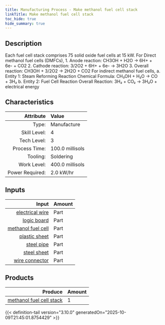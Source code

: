 ```yaml
---
title: Manufacturing Process - Make methanol fuel cell stack
linkTitle: Make methanol fuel cell stack
toc_hide: true
hide_summary: true
---
```

<!-- This is generated by the MarsSim HelpGenertor, do not edit. -->

## Description
&#10;&#9;&#9;&#9;Each fuel cell stack comprises 75 solid oxide fuel cells at 15 kW.&#10;&#9;&#9;&#9;&#10;&#9;&#9;&#9;For Direct methanol fuel cells (DMFCs),&#10;&#9;&#9;&#9;1. Anode reaction: CH3OH + H2O → 6H+ + 6e- + CO2&#10;&#9;&#9;&#9;2. Cathode reaction: 3/2O2 + 6H+ + 6e- → 3H2O&#10;&#9;&#9;&#9;3. Overall reaction: CH3OH + 3/2O2 → 2H2O + CO2&#10;&#10;&#9;&#9;&#9;For indirect methanol fuel cells,&#10;&#9;&#9;&#9;a. Entity 1: Steam Reforming Reaction&#10;&#9;&#9;&#9;&#9;Chemical Formula: CH₃OH + H₂O → CO + 3H₂&#10;&#9;&#9;&#9;b. Entity 2: Fuel Cell Reaction&#10;&#9;&#9;&#9;&#9;Overall Reaction: 3H₂ + CO₂ → 3H₂O + electrical energy&#10;&#9;&#9;&#9;&#9;&#10;&#9;&#9;

## Characteristics

| Attribute      | Value |
|--------:|:------|
|Type:|Manufacture|
|Skill Level:|4|
|Tech Level:|3|
|Process Time:|100.0 millisols|
|Tooling:|Soldering|
|Work Level:|400.0 millisols|
|Power Required:|2.0 kW/hr|

## Inputs

| Input      | Amount |
|--------:|:------|
|[electrical wire](/docs/definitions/part/electrical-wire)|Part|20|
|[logic board](/docs/definitions/part/logic-board)|Part|1|
|[methanol fuel cell](/docs/definitions/part/methanol-fuel-cell)|Part|75|
|[plastic sheet](/docs/definitions/part/plastic-sheet)|Part|1|
|[steel pipe](/docs/definitions/part/steel-pipe)|Part|2|
|[steel sheet](/docs/definitions/part/steel-sheet)|Part|1|
|[wire connector](/docs/definitions/part/wire-connector)|Part|5|

## Products


| Produce      | Amount |
|--------:|:------|
|[methanol fuel cell stack](/docs/definitions/part/methanol-fuel-cell-stack)|1|



{{< definition-tail version="3.10.0" generatedOn="2025-10-09T21:45:01.8754429" >}}



